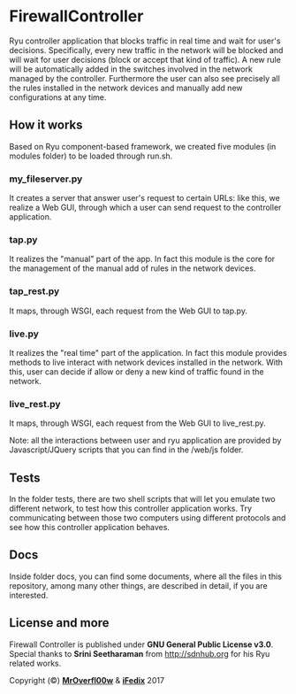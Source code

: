# FirewallController

Ryu controller application that blocks traffic in real time and wait for user's decisions. Specifically, every new traffic in the network will be blocked and will wait for user decisions (block or accept that kind of traffic). A new rule will be automatically added in the switches involved in the network managed by the controller. Furthermore the user can also see precisely all the rules installed in the network devices and manually add new configurations at any time.  

##  How it works
Based on Ryu component-based framework, we created five modules (in modules folder) to be loaded through run.sh.
### my_fileserver.py
It creates a server that answer user's request to certain URLs: like this, we realize a Web GUI, through which a user can send request to the controller application.
### tap.py
It realizes the "manual" part of the app. In fact this module is the core for the management of the manual add of rules in the network devices.   
### tap_rest.py
It maps, through WSGI, each request from the Web GUI to tap.py.
### live.py
It realizes the "real time" part of the application. In fact this module provides methods to live interact with network devices installed in the network. With this, user can decide if allow or deny a new kind of traffic found in the network. 
### live_rest.py
It maps, through WSGI, each request from the Web GUI to live_rest.py.

Note: all the interactions between user and ryu application are provided by Javascript/JQuery scripts that you can find in the /web/js folder.

## Tests

In the folder tests, there are two shell scripts that will let you emulate two different network, to test how this controller application works. Try communicating between those two computers using different protocols and see how this controller application behaves.

## Docs

Inside folder docs, you can find some documents, where all the files in this repository, among many other things, are described in detail, if you are interested.

## License and more

Firewall Controller is published under **GNU General Public License v3.0**. Special thanks to **Srini Seetharaman** from http://sdnhub.org for his Ryu related works.

Copyright (©) [**MrOverfl00w**](https://github.com/MrOverflOOw) & [**iFedix**](https://github.com/iFedix) 2017
